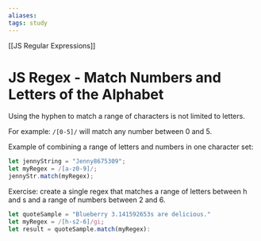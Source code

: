 ```yaml
---
aliases:
tags: study
---
```

[[JS Regular Expressions]]
# JS Regex - Match Numbers and Letters of the Alphabet
Using the hyphen to match a range of characters is not limited to letters.

For example: `/[0-5]/` will match any number between 0 and 5.

Example of combining a range of letters and numbers in one character set:

```js
let jennyString = "Jenny8675309";
let myRegex = /[a-z0-9]/;
jennyStr.match(myRegex);
```

Exercise: create a single regex that matches a range of letters between h and s and a range of numbers between 2 and 6.

```js
let quoteSample = "Blueberry 3.141592653s are delicious."
let myRegex = /[h-s2-6]/gi;
let result = quoteSample.match(myRegex):
```